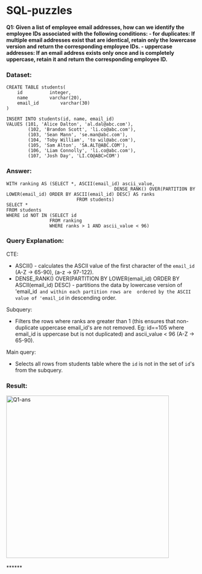 # SQL-puzzles

**Q1: Given a list of employee email addresses, how can we identify the employee IDs associated with the following conditions:
     - for duplicates: If multiple email addresses exist that are identical, retain only the lowercase version and return the corresponding employee IDs. 
     - uppercase addresses: If an email address exists only once and is completely uppercase, retain it and return the corresponding employee ID.**

### Dataset:
```
CREATE TABLE students(
	id			integer,
	name		varchar(20),
	email_id		varchar(30)
)

INSERT INTO students(id, name, email_id)
VALUES (101, 'Alice Dalton', 'al.dal@abc.com'),
		(102, 'Brandon Scott', 'li.co@abc.com'),
		(103, 'Sean Mann', 'se.man@abc.com'),
		(104, 'Toby William', 'to wil@abc.com'),
		(105, 'Sam Alton', 'SA.ALT@ABC.COM'),
		(106, 'Liam Connolly', 'li.co@abc.com'),
		(107, 'Josh Day', 'LI.CO@ABC>COM')
```

### Answer:
```
WITH ranking AS (SELECT *, ASCII(email_id) ascii_value, 
				 	                    DENSE_RANK() OVER(PARTITION BY LOWER(email_id) ORDER BY ASCII(email_id) DESC) AS ranks
				          FROM students)
SELECT *
FROM students 
WHERE id NOT IN (SELECT id
				FROM ranking
				WHERE ranks > 1 AND ascii_value < 96)
```

### Query Explanation:
CTE: <br />
- ASCII() - calculates the ASCII value of the first character of the `email_id` (A-Z -> 65-90), (a-z -> 97-122).<br />
- DENSE_RANK() OVER(PARTITION BY LOWER(email_id) ORDER BY ASCII(email_id) DESC) - partitions the data by lowercase version of 'email_id` and within each partition rows are 
       ordered by the ASCII value of 'email_id` in descending order.<br />

Subquery: 
- Filters the rows where ranks are greater than 1 (this ensures that non-duplicate uppercase email_id's are not removed. Eg: id==105 where email_id is uppercase but is 
            not duplicated) and ascii_value < 96 (A-Z -> 65-90).<br />
	    
Main query: 
- Selects all rows from students table where the `id` is not in the set of `id`'s from the subquery.
    
### Result:

<img width="431" alt="Q1-ans" src="https://github.com/sowmiya-rajkumar/SQL-puzzles/assets/98767488/f0aec525-8d09-45e2-a5f9-0f5f172a5758">


<br />
<br />
******
